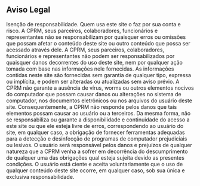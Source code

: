 ## Aviso Legal
Isenção de responsabilidade. Quem usa este site o faz por sua conta e risco. A CPRM, seus parceiros, colaboradores, funcionários e representantes não se responsabilizam por quaisquer erros ou omissões que possam afetar o conteúdo deste site ou outro conteúdo que possa ser acessado através dele. A CPRM, seus parceiros, colaboradores, funcionários e representantes não podem ser responsabilizados por quaisquer danos decorrentes do uso deste site, nem por qualquer ação tomada com base nas
informações nele fornecidas. As informações contidas neste site são fornecidas sem garantia de qualquer tipo, expressa ou implícita, e podem ser alteradas ou atualizadas sem aviso prévio. A CPRM não garante a ausência de vírus, worms ou outros elementos nocivos do computador que possam causar danos ou alterações no sistema de computador, nos documentos eletrônicos ou nos arquivos do usuário deste site. Consequentemente, a CPRM não responde pelos danos que tais elementos possam causar ao
usuário ou a terceiros. Da mesma forma, não se responsabiliza ou garante a disponibilidade e continuidade do acesso a este site ou que ele esteja livre de erros, correspondendo ao usuário do site, em qualquer caso, a obrigação de fornecer ferramentas adequadas para a detecção e desinfecção de programas de computador prejudiciais ou lesivos. O usuário será responsável pelos danos e prejuízos de qualquer natureza que a CPRM venha a sofrer em decorrência do descumprimento de qualquer uma das
obrigações qual esteja sujeita devido as presentes condições. O usuário está ciente e aceita voluntariamente que o uso de qualquer conteúdo deste site ocorre, em qualquer caso, sob sua única e exclusiva responsabilidade.
